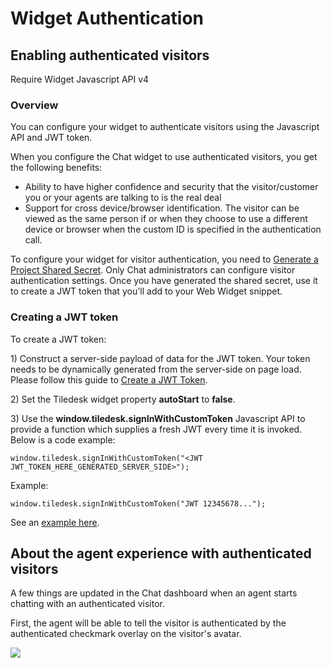 # Widget Authentication

## Enabling authenticated visitors

Require Widget Javascript API v4

### Overview

You can configure your widget to authenticate visitors using the Javascript API and JWT token.

When you configure the Chat widget to use authenticated visitors, you get the following benefits:

* Ability to have higher confidence and security that the visitor/customer you or your agents are talking to is the real deal
* Support for cross device/browser identification. The visitor can be viewed as the same person if or when they choose to use a different device or browser when the custom ID is specified in the authentication call.

To configure your widget for visitor authentication, you need to [Generate a Project Shared Secret](../apis/authentication/README.md#generating-a-project-shared-secret).
Only Chat administrators can configure visitor authentication settings.
Once you have generated the shared secret, use it to create a JWT token that you'll add to your Web Widget snippet.

### Creating a JWT token

To create a JWT token:

1\) Construct a server-side payload of data for the JWT token. Your token needs to be dynamically generated from the server-side on page load. Please follow this guide to [Create a JWT Token](../apis/authentication/README.md). 

2\) Set the Tiledesk widget property **autoStart** to **false**.

3\) Use the **window.tiledesk.signInWithCustomToken** Javascript API to provide a function which supplies a fresh JWT every time it is invoked. Below is a code example:

```text
window.tiledesk.signInWithCustomToken("<JWT JWT_TOKEN_HERE_GENERATED_SERVER_SIDE>");
```

Example:

```text
window.tiledesk.signInWithCustomToken("JWT 12345678...");
```

See an [example here](https://www.w3schools.com/code/tryit.asp?filename=GEXW8J64A840).



## About the agent experience with authenticated visitors

A few things are updated in the Chat dashboard when an agent starts chatting with an authenticated visitor.

First, the agent will be able to tell the visitor is authenticated by the authenticated checkmark overlay on the visitor's avatar.

![](https://raw.githubusercontent.com/Tiledesk/tiledesk-docs/master/docs/authuser.png)

